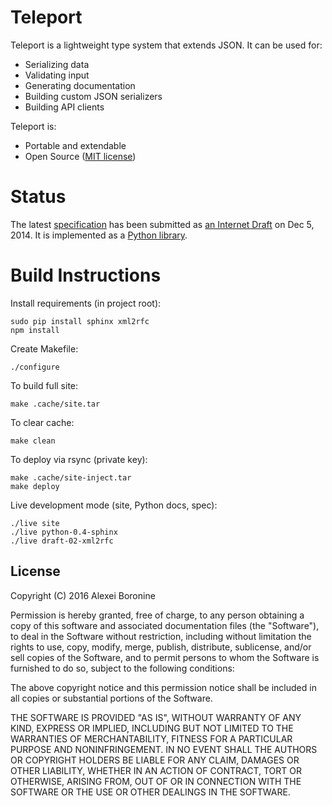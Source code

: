 Teleport
========

Teleport is a lightweight type system that extends JSON. It can be used for:

* Serializing data
* Validating input
* Generating documentation
* Building custom JSON serializers
* Building API clients

Teleport is:

* Portable and extendable
* Open Source ([MIT license](http://opensource.org/licenses/MIT))

Status
======

The latest [specification](http://www.teleport-json.org/spec/draft-02/) has been submitted as [an Internet Draft](https://datatracker.ietf.org/doc/draft-boronine-teleport/) on Dec 5, 2014. It is implemented as a [Python library](http://www.teleport-json.org/python/0.4/).

Build Instructions
==================

Install requirements (in project root):

    sudo pip install sphinx xml2rfc
    npm install

Create Makefile:

	./configure

To build full site:

	make .cache/site.tar

To clear cache:

	make clean

To deploy via rsync (private key):

	make .cache/site-inject.tar
	make deploy

Live development mode (site, Python docs, spec):

	./live site
	./live python-0.4-sphinx
	./live draft-02-xml2rfc

License
-------

Copyright (C) 2016 Alexei Boronine

Permission is hereby granted, free of charge, to any person obtaining a copy of this software and associated documentation files (the "Software"), to deal in the Software without restriction, including without limitation the rights to use, copy, modify, merge, publish, distribute, sublicense, and/or sell copies of the Software, and to permit persons to whom the Software is furnished to do so, subject to the following conditions:

The above copyright notice and this permission notice shall be included in all copies or substantial portions of the Software.

THE SOFTWARE IS PROVIDED "AS IS", WITHOUT WARRANTY OF ANY KIND, EXPRESS OR IMPLIED, INCLUDING BUT NOT LIMITED TO THE WARRANTIES OF MERCHANTABILITY, FITNESS FOR A PARTICULAR PURPOSE AND NONINFRINGEMENT. IN NO EVENT SHALL THE AUTHORS OR COPYRIGHT HOLDERS BE LIABLE FOR ANY CLAIM, DAMAGES OR OTHER LIABILITY, WHETHER IN AN ACTION OF CONTRACT, TORT OR OTHERWISE, ARISING FROM, OUT OF OR IN CONNECTION WITH THE SOFTWARE OR THE USE OR OTHER DEALINGS IN THE SOFTWARE.
